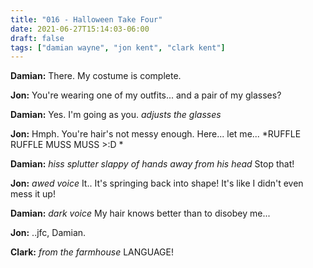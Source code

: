 ```yaml
---
title: "016 - Halloween Take Four"
date: 2021-06-27T15:14:03-06:00
draft: false
tags: ["damian wayne", "jon kent", "clark kent"]
---
```


__Damian:__ There. My costume is complete.

__Jon:__ You're wearing one of my outfits... and a pair of my glasses?

__Damian:__ Yes. I'm going as you. *adjusts the glasses*

__Jon:__ Hmph. You're hair's not messy enough. Here... let me... *RUFFLE RUFFLE MUSS MUSS >:D *

__Damian:__ *hiss splutter slappy of hands away from his head* Stop that!

__Jon:__ *awed voice* It.. It's springing back into shape! It's like I didn't even mess it up!

__Damian:__ *dark voice* My hair knows better than to disobey me...

__Jon:__ ..jfc, Damian.

__Clark:__ *from the farmhouse* LANGUAGE!